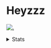 # Heyzzz  

[![.](https://skillicons.dev/icons?i=ts,nextjs,nestjs,mongodb)](https://skillicons.dev)  

<details>
<summary>Stats</summary
<!--START_SECTION:waka-->

```txt
TypeScript   8 hrs 26 mins   ██████████████░░░░░░░░░░░   56.62 %
YAML         4 hrs 40 mins   ████████░░░░░░░░░░░░░░░░░   31.37 %
JSON         57 mins         █▓░░░░░░░░░░░░░░░░░░░░░░░   06.44 %
Rust         22 mins         ▓░░░░░░░░░░░░░░░░░░░░░░░░   02.53 %
CSS          19 mins         ▓░░░░░░░░░░░░░░░░░░░░░░░░   02.15 %
```

<!--END_SECTION:waka-->
</details>
